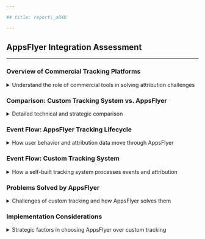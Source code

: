 ```yaml
---

## title: report\_a04b

---
```


## AppsFlyer Integration Assessment

---

### Overview of Commercial Tracking Platforms

<details>
<summary>Understand the role of commercial tools in solving attribution challenges</summary>

---

* **AppsFlyer** is a leading mobile attribution and marketing analytics platform.
* It offers a comprehensive SDK that enables user behavior tracking, attribution modeling, and marketing performance analysis.
* Commercial solutions like AppsFlyer are designed to handle tracking complexity across platforms (iOS, Android, Web).
* Built-in compliance with privacy regulations (GDPR, CCPA) simplifies global deployment.

#### Key Use Cases for Commercial Tracking

* **App Install Attribution**

  * Tracks installs across paid and organic channels.
  * Attributes installs to the right campaign source using fingerprinting, ID matching, and deep links.

* **Event Tracking**

  * Records post-install in-app actions like purchases, sign-ups, and feature usage.

* **Campaign Performance Measurement**

  * Offers dashboards and cohort analysis to compare marketing channels.

* **Audience Segmentation and Retargeting**

  * Enables dynamic audience creation based on user behavior for remarketing.

---

#### Why Businesses Use Commercial Solutions

* **Faster Deployment**

  * Plug-and-play SDK with minimal engineering effort.

* **Cross-Platform Support**

  * Unified view of iOS, Android, and web app behavior.

* **Integrated Ecosystem**

  * Native integrations with ad networks, analytics tools, and MMP partners.

* **Data Integrity and Fraud Protection**

  * Built-in validation mechanisms for install and event fraud detection.

---

</details>

### Comparison: Custom Tracking System vs. AppsFlyer

<details>
<summary>Detailed technical and strategic comparison</summary>

---

| **Aspect**              | **Custom Tracking System**                            | **AppsFlyer**                                              |
| ----------------------- | ----------------------------------------------------- | ---------------------------------------------------------- |
| **Setup Time**          | Weeks to months                                       | Few hours                                                  |
| **Attribution Logic**   | Must be designed manually                             | Pre-built with configurable rules                          |
| **Device Matching**     | Requires development of fingerprinting & deep linking | Built-in advanced device ID and probabilistic matching     |
| **Cross-Platform Sync** | Manual sync between mobile/web tracking layers        | Unified SDK and reporting stack                            |
| **Fraud Detection**     | Needs custom heuristics                               | Built-in fraud protection and real-time blocking           |
| **Analytics Dashboard** | Custom BI implementation required                     | Real-time dashboard with cohort analysis                   |
| **Raw Data Exports**    | Must build API or database extraction manually        | Provides Data Locker (S3) and Pull API with schema support |
| **API Access**          | Requires full backend dev for ingestion & reporting   | RESTful API access for pull reports, events, and cost data |
| **Cost**                | High initial engineering cost, low marginal cost      | Subscription-based with varying tiers                      |
| **Compliance**          | Must implement data protection and consent tracking   | Built-in compliance framework with regional controls       |

---

</details>

### Event Flow: AppsFlyer Tracking Lifecycle

<details>
<summary>How user behavior and attribution data move through AppsFlyer</summary>

---

```mermaid
sequenceDiagram
    participant User
    participant App
    participant AppsFlyerSDK
    participant AppsFlyerBackend
    participant Dashboard

    User->>App: Clicks ad tracking link
    App->>AppsFlyerSDK: Launches with embedded SDK
    AppsFlyerSDK->>AppsFlyerBackend: Sends install + device info
    AppsFlyerBackend-->>AppsFlyerSDK: Returns attribution result
    AppsFlyerSDK->>AppsFlyerBackend: Tracks in-app events
    AppsFlyerBackend-->>Dashboard: Updates real-time reports
```

---

#### Raw Data Export Options

* **Pull API**: RESTful API to retrieve aggregated data (attribution, performance, event stats).
* **Data Locker**: Continuous raw data export to AWS S3 (supports event-level granularity).
* **Cloud Integrations**: Direct export connectors for BigQuery, Snowflake, Redshift.

#### API Integration Use Cases

* **Sync with Internal BI Tools**

  * Schedule API calls to fetch daily event summaries.

* **Campaign Reporting**

  * Combine AppsFlyer data with CRM or ad-spend reports for ROI calculations.

* **User Journey Analysis**

  * Map custom funnels using exported in-app events and attribution metadata.

---

</details>

### Event Flow: Custom Tracking System

<details>
<summary>How a self-built tracking system processes events and attribution</summary>

---

```mermaid
sequenceDiagram
    participant User
    participant App
    participant TrackingSDK
    participant AttributionEngine
    participant InternalDB
    participant Dashboard

    User->>App: Clicks campaign link with custom params
    App->>TrackingSDK: Launches with manual SDK
    TrackingSDK->>AttributionEngine: Sends install + campaign info
    AttributionEngine->>InternalDB: Records attribution result
    App->>TrackingSDK: Logs in-app events
    TrackingSDK->>InternalDB: Stores event data
    InternalDB-->>Dashboard: BI tool queries for reports
```

---

#### Engineering Requirements

* **Tracking SDK**

  * Must create platform-specific SDKs (Android/iOS/Web) to collect and send data.

* **Attribution Engine**

  * Match install links to stored campaign clicks using device fingerprints or cookies.

* **Database Schema**

  * Design scalable storage models for user-level event history and attribution chains.

* **API Layer**

  * Build endpoints to expose events and attribution data for analytics.

* **ETL Pipelines**

  * Transfer data to BI tools or dashboards (e.g., Airflow + Redshift).

---

</details>

### Problems Solved by AppsFlyer

<details>
<summary>Challenges of custom tracking and how AppsFlyer solves them</summary>

---

#### Attribution Complexity

* **Custom System**: Requires full implementation of fingerprinting, deep linking, and campaign tracking logic.
* **AppsFlyer**: Handles attribution via deterministic and probabilistic methods automatically.

---

#### Data Reliability & Accuracy

* **Custom System**: Attribution often breaks due to iOS/Android changes, cookie loss, or anti-tracking policies.
* **AppsFlyer**: Regular updates and platform support for latest privacy standards.

---

#### Cross-Device Tracking

* **Custom System**: Hard to unify user behavior across web and app.
* **AppsFlyer**: Built-in support for unified user identity with deep linking and People-Based Attribution.

---

#### Fraud Prevention

* **Custom System**: Difficult to detect bot installs or click spamming.
* **AppsFlyer**: Includes Protect360 with anomaly detection, real-time blocking, and network scoring.

---

#### Engineering Overhead

* **Custom System**: Ongoing effort needed for maintenance and SDK updates.
* **AppsFlyer**: Minimal maintenance; handles updates and SDK compatibility.

---

</details>

### Implementation Considerations

<details>
<summary>Strategic factors in choosing AppsFlyer over custom tracking</summary>

---

* **Team Size and Capacity**

  * Small teams benefit from offloading tracking logic to AppsFlyer.

* **Speed to Market**

  * Marketing teams can test campaigns faster without waiting for backend engineering cycles.

* **Need for Ad Network Integration**

  * AppsFlyer integrates with 100+ networks (Google Ads, Meta, TikTok) by default.

* **Security and Compliance Needs**

  * AppsFlyer supports consent mode, GDPR/CCPA tagging, and regional data hosting.

* **Analytics Requirements**

  * If in-house BI tools exist, raw data exports (Pull API, Data Locker) can be used.

* **Cost Justification**

  * Early-stage startups might prefer custom solutions; mid-to-large orgs save more with managed service.

---

</details>
